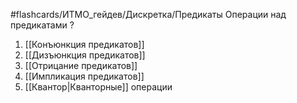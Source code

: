 #flashcards/ИТМО_гейдев/Дискретка/Предикаты
Операции над предикатами
?
1. [[Конъюнкция предикатов]]
2. [[Дизъюнкция предикатов]]
3. [[Отрицание предикатов]]
4. [[Импликация предикатов]]
5. [[Квантор|Кванторные]] операции
